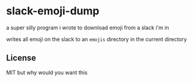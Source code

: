 # slack-emoji-dump

a super silly program i wrote to download emoji from a slack i'm in

writes all emoji on the slack to an `emojis` directory in the current directory

## License

MIT but why would you want this
